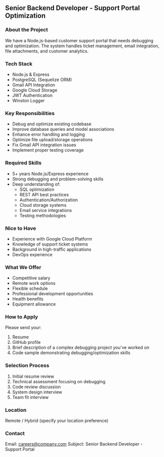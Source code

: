 ## Senior Backend Developer - Support Portal Optimization

### About the Project
We have a Node.js-based customer support portal that needs debugging and optimization. The system handles ticket management, email integration, file attachments, and customer analytics.

### Tech Stack
- Node.js & Express
- PostgreSQL (Sequelize ORM)
- Gmail API Integration
- Google Cloud Storage
- JWT Authentication
- Winston Logger

### Key Responsibilities
- Debug and optimize existing codebase
- Improve database queries and model associations
- Enhance error handling and logging
- Optimize file upload/storage operations
- Fix Gmail API integration issues
- Implement proper testing coverage

### Required Skills
- 5+ years Node.js/Express experience
- Strong debugging and problem-solving skills
- Deep understanding of:
  - SQL optimization
  - REST API best practices
  - Authentication/Authorization
  - Cloud storage systems
  - Email service integrations
  - Testing methodologies

### Nice to Have
- Experience with Google Cloud Platform
- Knowledge of support ticket systems
- Background in high-traffic applications
- DevOps experience

### What We Offer
- Competitive salary
- Remote work options
- Flexible schedule
- Professional development opportunities
- Health benefits
- Equipment allowance

### How to Apply
Please send your:
1. Resume
2. GitHub profile
3. Brief description of a complex debugging project you've worked on
4. Code sample demonstrating debugging/optimization skills

### Selection Process
1. Initial resume review
2. Technical assessment focusing on debugging
3. Code review discussion
4. System design interview
5. Team fit interview

### Location
Remote / Hybrid (specify your location preference)

### Contact
Email: careers@company.com
Subject: Senior Backend Developer - Support Portal